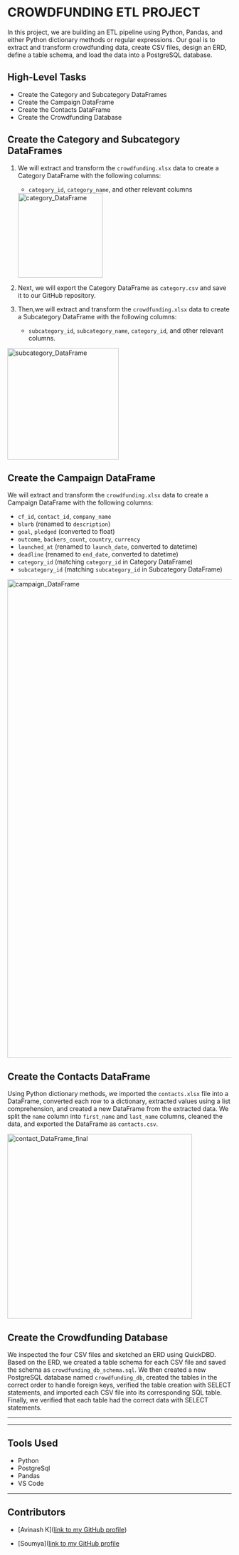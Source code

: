 # CROWDFUNDING ETL PROJECT

In this project, we are building an ETL pipeline using Python, Pandas, and either Python dictionary methods or regular expressions. 
Our goal is to extract and transform crowdfunding data, create CSV files, design an ERD, define a table schema, and load the data into a PostgreSQL database.

## High-Level Tasks
- Create the Category and Subcategory DataFrames
- Create the Campaign DataFrame
- Create the Contacts DataFrame
- Create the Crowdfunding Database

## Create the Category and Subcategory DataFrames
1. We will extract and transform the `crowdfunding.xlsx` data to create a Category DataFrame with the following columns:
   - `category_id`, `category_name`, and other relevant columns
  
   <img width="190" alt="category_DataFrame" src="https://github.com/AVI-1213/Crowdfunding_ETL/assets/156638175/fe8efa76-cc63-4354-8409-7ef51a2212ec">

   

2. Next, we will export the Category DataFrame as `category.csv` and save it to our GitHub repository.
3. Then,we will extract and transform the `crowdfunding.xlsx` data to create a Subcategory DataFrame with the following columns:
   - `subcategory_id`, `subcategory_name`, `category_id`, and other relevant columns.
<img width="250" alt="subcategory_DataFrame" src="https://github.com/AVI-1213/Crowdfunding_ETL/assets/156638175/357b9306-d132-4034-aa1e-07911d57461e">


## Create the Campaign DataFrame
We will extract and transform the `crowdfunding.xlsx` data to create a Campaign DataFrame with the following columns:
- `cf_id`, `contact_id`, `company_name`
- `blurb` (renamed to `description`)
- `goal`, `pledged` (converted to float)
- `outcome`, `backers_count`, `country`, `currency`
- `launched_at` (renamed to `launch_date`, converted to datetime)
- `deadline` (renamed to `end_date`, converted to datetime)
- `category_id` (matching `category_id` in Category DataFrame)
- `subcategory_id` (matching `subcategory_id` in Subcategory DataFrame)

<img width="1074" alt="campaign_DataFrame" src="https://github.com/AVI-1213/Crowdfunding_ETL/assets/156638175/31ff757e-c917-42e1-bbf0-9ac7970eaa21">

## Create the Contacts DataFrame
Using Python dictionary methods, we imported the `contacts.xlsx` file into a DataFrame, converted each row to a dictionary, 
extracted values using a list comprehension, and created a new DataFrame from the extracted data. 
We split the `name` column into `first_name` and `last_name` columns, cleaned the data, and exported the DataFrame as `contacts.csv`.


<img width="415" alt="contact_DataFrame_final" src="https://github.com/AVI-1213/Crowdfunding_ETL/assets/156638175/43f13fc9-2967-4ed8-b3cc-2fdbc637a770">


## Create the Crowdfunding Database
We inspected the four CSV files and sketched an ERD using QuickDBD. Based on the ERD, we created a table schema for each CSV file and saved the schema as `crowdfunding_db_schema.sql`. 
We then created a new PostgreSQL database named `crowdfunding_db`, created the tables in the correct order to handle foreign keys, 
verified the table creation with SELECT statements, and imported each CSV file into its corresponding SQL table. Finally, 
we verified that each table had the correct data with SELECT statements.

---
---








## Tools Used

- Python
- PostgreSql
- Pandas
- VS Code 


---
## Contributors

- [Avinash K]([link to my GitHub profile](https://github.com/AVI-1213))

- [Soumya]([link to my GitHub profile](https://github.com/soumyaranjanswaincan)
  

